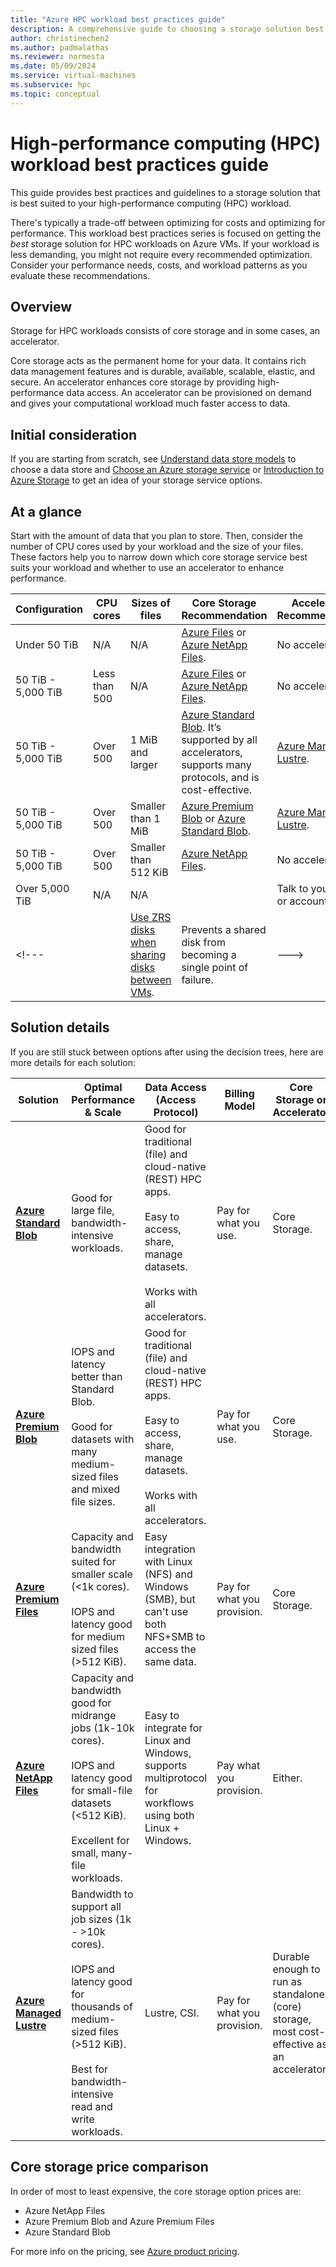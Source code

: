 ```yaml
---
title: "Azure HPC workload best practices guide"
description: A comprehensive guide to choosing a storage solution best suited to your HPC workloads.
author: christinechen2
ms.author: padmalathas
ms.reviewer: normesta
ms.date: 05/09/2024
ms.service: virtual-machines
ms.subservice: hpc
ms.topic: conceptual 
---
```

# High-performance computing (HPC) workload best practices guide

<!-- [!INCLUDE[appliesto-sqlvm](../../includes/appliesto-sqlvm.md)] -->

This guide provides best practices and guidelines to a storage solution that is best suited to your high-performance computing (HPC) workload.

There's typically a trade-off between optimizing for costs and optimizing for performance. This workload best practices series is focused on getting the *best* storage solution for HPC workloads on Azure VMs. If your workload is less demanding, you might not require every recommended optimization. Consider your performance needs, costs, and workload patterns as you evaluate these recommendations.

## Overview

Storage for HPC workloads consists of core storage and in some cases, an accelerator.  

Core storage acts as the permanent home for your data. It contains rich data management features and is durable, available, scalable, elastic, and secure. An accelerator enhances core storage by providing high-performance data access. An accelerator can be provisioned on demand and gives your computational workload much faster access to data.

<!--- :::image type="content" source="media/hpc/core-accelarator-model-for-hpc-storage.png" alt-text="Diagram depicting storage options for HPC workloads." lightbox="media/hpc/core-accelarator-model-for-hpc-storage.png"::: --->

## Initial consideration

If you are starting from scratch, see [Understand data store models](/azure/architecture/guide/technology-choices/data-store-overview) to choose a data store and [Choose an Azure storage service](/azure/architecture/guide/technology-choices/storage-options) or [Introduction to Azure Storage](/azure/storage/common/storage-introduction) to get an idea of your storage service options. 

## At a glance

Start with the amount of data that you plan to store. Then, consider the number of CPU cores used by your workload and the size of your files. These factors help you to narrow down which core storage service best suits your workload and whether to use an accelerator to enhance performance.


|Configuration  |CPU cores  |Sizes of files  |Core Storage Recommendation  |Accelerator Recommendation  |
|---------|---------|---------|---------|---------|
|Under 50 TiB     |N/A |N/A        | [Azure Files](/azure/storage/files/) or [Azure NetApp Files](/azure/azure-netapp-files/).        |No accelerator  |
|50 TiB - 5,000 TiB |Less than 500 |N/A|[Azure Files](/azure/storage/files/) or [Azure NetApp Files](/azure/azure-netapp-files/).        |No accelerator  |
|50 TiB - 5,000 TiB |Over 500      |1 MiB and larger| [Azure Standard Blob](/azure/storage/blobs/). It’s supported by all accelerators, supports many protocols, and is cost-effective. | [Azure Managed Lustre](/azure/azure-managed-lustre/).    |
|50 TiB - 5,000 TiB |Over 500      |Smaller than 1 MiB| [Azure Premium Blob](/azure/storage/blobs/storage-blob-block-blob-premium) or [Azure Standard Blob](/azure/storage/blobs/). | [Azure Managed Lustre](/azure/azure-managed-lustre/).     |
|50 TiB - 5,000 TiB |Over 500      |Smaller than 512 KiB| [Azure NetApp Files](/azure/azure-netapp-files/).    |No accelerator  |
|Over 5,000 TiB |N/A      |N/A|    |Talk to your field or account team.   |
<!---|     |[Use ZRS disks when sharing disks between VMs](#use-zrs-disks-when-sharing-disks-between-vms).         |Prevents a shared disk from becoming a single point of failure.         | --->

## Solution details

If you are still stuck between options after using the decision trees, here are more details for each solution:

|Solution |Optimal Performance & Scale |Data Access (Access Protocol) |Billing Model |Core Storage or Accelerator |
|---|---|---|---|---|
| [**Azure Standard Blob**](/azure/storage/blobs/) | Good for large file, bandwidth-intensive workloads. | Good for traditional (file) and cloud-native (REST) HPC apps. <br><br> Easy to access, share, manage datasets.<br><br> Works with all accelerators. | Pay for what you use. | Core Storage. |
| [**Azure Premium Blob**](/azure/storage/blobs/storage-blob-block-blob-premium) | IOPS and latency better than Standard Blob. <br><br> Good for datasets with many medium-sized files and mixed file sizes.  | Good for traditional (file) and cloud-native (REST) HPC apps. <br><br> Easy to access, share, manage datasets. <br><br> Works with all accelerators.| Pay for what you use. | Core Storage. |
| [**Azure Premium Files**](/azure/storage/files/) | Capacity and bandwidth suited for smaller scale (<1k cores). <br><br> IOPS and latency good for medium sized files (>512 KiB). | Easy integration with Linux (NFS) and Windows (SMB), but can't use both NFS+SMB to access the same data. | Pay for what you provision. | Core Storage. |
| [**Azure NetApp Files**](/azure/azure-netapp-files/) | Capacity and bandwidth good for midrange jobs (1k-10k cores). <br><br> IOPS and latency good for small-file datasets (<512 KiB). <br><br> Excellent for small, many-file workloads. | Easy to integrate for Linux and Windows, supports multiprotocol for workflows using both Linux + Windows. | Pay what you provision. | Either. |
| [**Azure Managed Lustre**](/azure/azure-managed-lustre/) | Bandwidth to support all job sizes (1k - >10k cores). <br><br> IOPS and latency good for thousands of medium-sized files (>512 KiB). <br><br> Best for bandwidth-intensive read and write workloads. | Lustre, CSI. | Pay for what you provision. | Durable enough to run as standalone (core) storage, most cost-effective as an accelerator. |

## Core storage price comparison

In order of most to least expensive, the core storage option prices are: 
- Azure NetApp Files
- Azure Premium Blob and Azure Premium Files
- Azure Standard Blob

For more info on the pricing, see [Azure product pricing](https://azure.microsoft.com/pricing/#product-pricing).
